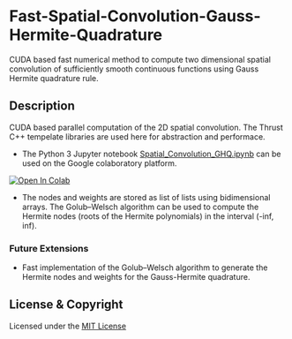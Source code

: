 # Fast-Spatial-Convolution-Gauss-Hermite-Quadrature
CUDA based fast numerical method to compute two dimensional spatial convolution of sufficiently smooth continuous functions using Gauss Hermite quadrature rule. 

## Description

CUDA based parallel computation of the 2D spatial convolution. The Thrust C++ tempelate libraries are used here for abstraction and performace. 

* The Python 3 Jupyter notebook [Spatial_Convolution_GHQ.ipynb](Spatial_Convolution_GHQ.ipynb) can be used on the Google colaboratory platform. 

[![Open In Colab](https://colab.research.google.com/assets/colab-badge.svg)](https://colab.research.google.com/https://github.com/kk17m/CUDA-Spatial-Convolution-Gauss-Hermite-Quadrature/blob/master/Spatial_Convolution_GHQ.ipynb)

* The nodes and weights are stored as list of lists using bidimensional arrays. The Golub–Welsch algorithm can be used to compute the Hermite nodes (roots of the Hermite polynomials) in the interval (-inf, inf).  

### Future Extensions

* Fast implementation of the Golub–Welsch algorithm to generate the Hermite nodes and weights for the Gauss-Hermite quadrature. 

## License & Copyright
Licensed under the [MIT License](LICENSE)
